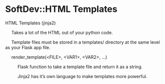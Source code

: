 # SoftDev::HTML Templates

HTML Templates (jinja2)

  


     Takes a lot of the HTML out of your python code.

  


     Template files must be stored in a templates/ directory at the same level as your Flask app file.

  


     render_template(&lt;FILE&gt;, &lt;VAR1&gt;, &lt;VAR2&gt;, …)

          Flask function to take a template file and return it as a string.

  


          Jinja2 has it’s own language to make templates more powerful.
